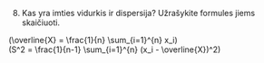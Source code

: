 8. Kas yra imties vidurkis ir dispersija? Užrašykite formules jiems skaičiuoti.

\(\overline{X} = \frac{1}{n} \sum_{i=1}^{n} x_i\)  
\(S^2 = \frac{1}{n-1} \sum_{i=1}^{n} (x_i - \overline{X})^2\)




















































































































